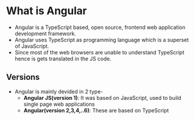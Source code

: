 # What is Angular
  * Angular is a TypeScript based, open source, frontend web application development framework.  
  * Angular uses TypeScript as programming language which is a superset of JavaScript.   
  * Since most of the web browsers are unable to understand TypeScript hence is gets translated in the JS code.
## Versions  
 * Angular is mainly devided in 2 type-   
   * **Angular JS(version 1)**: It was based on JavaScript, used to build single page web applications  
   * **Angular(version 2,3,4,..6)**: These are based on TypeScript  
 
